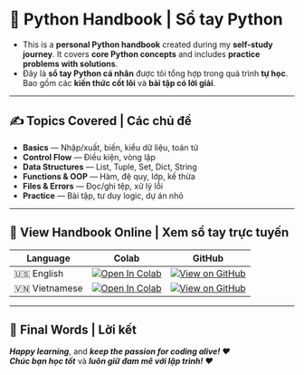 # 🐍 Python Handbook | Sổ tay Python

- This is a **personal Python handbook** created during my **self-study journey**. It covers **core Python concepts** and includes **practice problems with solutions**.  
- Đây là **sổ tay Python cá nhân** được tôi tổng hợp trong quá trình **tự học**. Bao gồm các **kiến thức cốt lõi** và **bài tập có lời giải**.

---

## ✍️ Topics Covered | Các chủ đề 

- **Basics** — Nhập/xuất, biến, kiểu dữ liệu, toán tử
- **Control Flow** — Điều kiện, vòng lặp
- **Data Structures** — List, Tuple, Set, Dict, String
- **Functions & OOP** — Hàm, đệ quy, lớp, kế thừa
- **Files & Errors** — Đọc/ghi tệp, xử lý lỗi
- **Practice** — Bài tập, tư duy logic, dự án nhỏ

---

## 🔗 View Handbook Online | Xem sổ tay trực tuyến

| Language | Colab | GitHub |
|----------|-------|--------|
| 🇺🇸 English    | [![Open In Colab](https://colab.research.google.com/assets/colab-badge.svg)](https://colab.research.google.com/github/PhungDinhQuangAnh/Python_Handbook/blob/main/python_handbook_en.ipynb) | [![View on GitHub](https://img.shields.io/badge/View%20on-GitHub-blue?logo=github)](./python_handbook_en.ipynb) |
| 🇻🇳 Vietnamese | [![Open In Colab](https://colab.research.google.com/assets/colab-badge.svg)](https://colab.research.google.com/github/PhungDinhQuangAnh/Python_Handbook/blob/main/python_handbook_vi.ipynb) | [![View on GitHub](https://img.shields.io/badge/Xem%20trên-GitHub-blue?logo=github)](./python_handbook_vi.ipynb) |

---

## 💬 Final Words | Lời kết

**_Happy learning_**, and **_keep the passion for coding alive! ❤️_**  
**_Chúc bạn học tốt_** và **_luôn giữ đam mê với lập trình! ❤️_**
